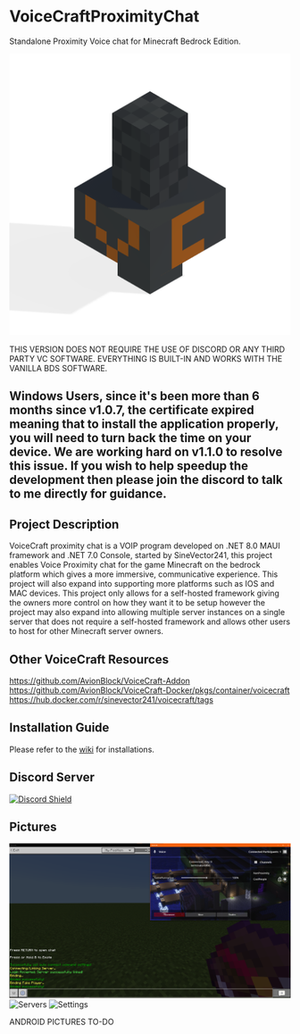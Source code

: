 # VoiceCraftProximityChat

Standalone Proximity Voice chat for Minecraft Bedrock Edition.

![VoiceCraft](./VoiceCraft.Maui/Resources/AppIcon/vc.png)

THIS VERSION DOES NOT REQUIRE THE USE OF DISCORD OR ANY THIRD PARTY VC SOFTWARE. EVERYTHING IS BUILT-IN AND WORKS WITH THE VANILLA BDS SOFTWARE.

## Windows Users, since it's been more than 6 months since v1.0.7, the certificate expired meaning that to install the application properly, you will need to turn back the time on your device. We are working hard on v1.1.0 to resolve this issue. If you wish to help speedup the development then please join the discord to talk to me directly for guidance.

## Project Description
VoiceCraft proximity chat is a VOIP program developed on .NET 8.0 MAUI framework and .NET 7.0 Console, started by SineVector241, this project enables Voice Proximity chat for the game Minecraft on the bedrock platform which gives a more immersive, communicative experience. This project will also expand into supporting more platforms such as IOS and MAC devices. This project only allows for a self-hosted framework giving the owners more control on how they want it to be setup however the project may also expand into allowing multiple server instances on a single server that does not require a self-hosted framework and allows other users to host for other Minecraft server owners.

## Other VoiceCraft Resources
https://github.com/AvionBlock/VoiceCraft-Addon
https://github.com/AvionBlock/VoiceCraft-Docker/pkgs/container/voicecraft
https://hub.docker.com/r/sinevector241/voicecraft/tags

## Installation Guide
Please refer to the [wiki](https://github.com/SineVector241/VoiceCraft-MCBE_Proximity_Chat/wiki) for installations.

## Discord Server
[![Discord Shield](https://discordapp.com/api/guilds/847396393068265472/widget.png?style=shield)](https://discord.gg/fJGsRY5hh9)

## Pictures
![Voice](./Images/VC.png)
![Servers](./Images/Servers.png)
![Settings](./Images/Settings.png)

ANDROID PICTURES TO-DO
